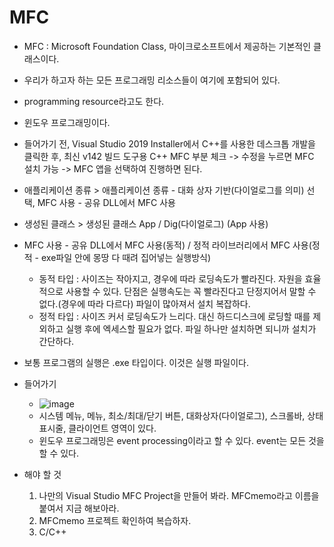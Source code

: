 # MFC
* MFC : Microsoft Foundation Class, 마이크로소프트에서 제공하는 기본적인 클래스이다.
* 우리가 하고자 하는 모든 프로그래밍 리소스들이 여기에 포함되어 있다.
* programming resource라고도 한다.
* 윈도우 프로그래밍이다.

* 들어가기 전, Visual Studio 2019 Installer에서 C++를 사용한 데스크톱 개발을 클릭한 후,
최신 v142 빌드 도구용 C++ MFC 부분 체크 -> 수정을 누르면 MFC 설치 가능 -> MFC 앱을 선택하여 진행하면 된다.
* 애플리케이션 종류 > 애플리케이션 종류 - 대화 상자 기반(다이얼로그를 의미) 선택, MFC 사용 - 공유 DLL에서 MFC 사용
* 생성된 클래스 > 생성된 클래스 App / Dig(다이얼로그) (App 사용)

* MFC 사용 - 공유 DLL에서 MFC 사용(동적) / 정적 라이브러리에서 MFC 사용(정적 - exe파일 안에 몽땅 다 때려 집어넣는 실행방식)
  * 동적 타입 : 사이즈는 작아지고, 경우에 따라 로딩속도가 빨라진다. 자원을 효율적으로 사용할 수 있다. 단점은 실행속도는 꼭 빨라진다고 단정지어서 말할 수 없다.(경우에 따라 다르다) 파일이 많아져서 설치 복잡하다.
  * 정적 타입 : 사이즈 커서 로딩속도가 느리다. 대신 하드디스크에 로딩할 때를 제외하고 실행 후에 엑세스할 필요가 없다. 파일 하나만 설치하면 되니까 설치가 간단하다.
* 보통 프로그램의 실행은 .exe 타입이다. 이것은 실행 파일이다. 

* 들어가기 
  * ![image](https://user-images.githubusercontent.com/49339278/131309172-91ba27a1-6fa8-4eeb-a049-ce3ce8b7ee90.png)
  * 시스템 메뉴, 메뉴, 최소/최대/닫기 버튼, 대화상자(다이얼로그), 스크롤바, 상태 표시줄, 클라이언트 영역이 있다.
  * 윈도우 프로그래밍은 event processing이라고 할 수 있다. event는 모든 것을 할 수 있다.
  
* 해야 할 것
  1. 나만의 Visual Studio MFC Project을 만들어 봐라. MFCmemo라고 이름을 붙여서 지금 해보아라.
  2. MFCmemo 프로젝트 확인하여 복습하자.
  3. C/C++ 
